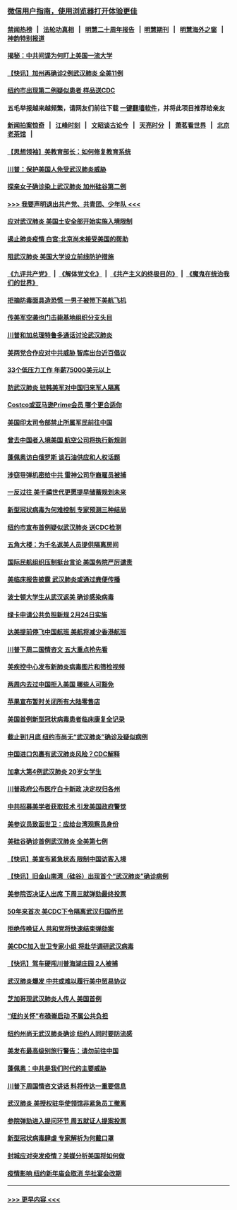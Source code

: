 ### [微信用户指南，使用浏览器打开体验更佳](https://github.com/gfw-breaker/banned-news1/blob/master/indexes/wechat-guide.md?t=0)
#### [禁闻热榜](热点新闻.md?t=0)  &nbsp;&nbsp;|&nbsp;&nbsp; [法轮功真相](https://github.com/gfw-breaker/truth/blob/master/README.md?t=0) &nbsp;&nbsp;|&nbsp;&nbsp; [明慧二十周年报告](https://github.com/gfw-breaker/mh-reports/blob/master/README.md?t=0) &nbsp;&nbsp;|&nbsp;&nbsp;[明慧期刊](https://github.com/gfw-breaker/mh-qikan) &nbsp;&nbsp;|&nbsp;&nbsp; [明慧海外之窗](https://github.com/gfw-breaker/mh-news/blob/master/README.md?t=0) &nbsp;&nbsp;|&nbsp;&nbsp; [神韵特别报道](https://github.com/gfw-breaker/mh-news/blob/master/shenyun.md?t=0)
#### [揭秘：中共间谍为何盯上美国一流大学](../pages/nsc412/n11840270.md?t=02031444) 
#### [【快讯】加州再确诊2例武汉肺炎 全美11例](../pages/nsc412/n11840339.md?t=02031444) 
#### [纽约市出现第二例疑似患者 样品送CDC](../pages/nsc412/n11840010.md?t=02031444) 
#### 五毛举报越来越频繁，请网友们前往下载 [一键翻墙软件](https://github.com/gfw-breaker/ssr-accounts)，并将此项目推荐给亲友
#### [新闻拍案惊奇](https://github.com/gfw-breaker/banned-news1/blob/master/pages/link4.md) &nbsp;&nbsp;|&nbsp;&nbsp; [江峰时刻](https://github.com/gfw-breaker/banned-news1/blob/master/pages/link4.md) &nbsp;&nbsp;|&nbsp;&nbsp; [文昭谈古论今](https://github.com/gfw-breaker/banned-news1/blob/master/pages/link4.md) &nbsp;&nbsp;|&nbsp;&nbsp; [天亮时分](https://github.com/gfw-breaker/banned-news1/blob/master/pages/link4.md) &nbsp;&nbsp;|&nbsp;&nbsp; [萧茗看世界](https://github.com/gfw-breaker/banned-news1/blob/master/pages/link4.md) &nbsp;&nbsp;|&nbsp;&nbsp; [北京老茶馆](https://github.com/gfw-breaker/banned-news1/blob/master/pages/link4.md) &nbsp;&nbsp;|&nbsp;&nbsp; 
#### [【思想领袖】美教育部长：如何修复教育系统](../pages/nsc412/n11690865.md?t=02031444) 
#### [川普：保护美国人免受武汉肺炎威胁](../pages/nsc412/n11839718.md?t=02031444) 
#### [探亲女子确诊染上武汉肺炎 加州硅谷第二例](../pages/nsc412/n11839784.md?t=02031444) 
#### [>>> 我要声明退出共产党、共青团、少年队 <<<](https://github.com/begood0513/goodnews/blob/master/quit/letter.md) 
#### [应对武汉肺炎 美国土安全部开始实施入境限制](../pages/nsc412/n11839729.md?t=02031444) 
#### [遏止肺炎疫情 白宫:北京尚未接受美国的帮助](../pages/nsc412/n11839660.md?t=02031444) 
#### [阻武汉肺炎 美国大学设立前线防护措施](../pages/nsc412/n11839479.md?t=02031444) 
#### [《九评共产党》](https://github.com/begood0513/9ping.md/blob/master/README.md) &nbsp;|&nbsp; [《解体党文化》](../../../../jtdwh.md/blob/master/README.md)  &nbsp;|&nbsp; [《共产主义的终极目的》](../../../../gczydzjmd.md/blob/master/README.md) &nbsp;|&nbsp; [《魔鬼在统治我们的世界》](../../../../mgztzwmdsj.md/blob/master/README.md) 
#### [拒摘防毒面具造恐慌 一男子被带下美航飞机](../pages/nsc412/n11839455.md?t=02031444) 
#### [传美军空袭也门击毙基地组织分支头目](../pages/nsc412/n11839210.md?t=02031444) 
#### [川普和加总理特鲁多通话讨论武汉肺炎](../pages/nsc412/n11839128.md?t=02031444) 
#### [美两党合作应对中共威胁 智库出台近百倡议](../pages/nsc412/n11838437.md?t=02031444) 
#### [33个低压力工作 年薪75000美元以上](../pages/nsc412/n11834441.md?t=02031444) 
#### [防武汉肺炎 驻韩美军对中国归来军人隔离](../pages/nsc412/n11838970.md?t=02031444) 
#### [Costco或亚马逊Prime会员 哪个更合适你](../pages/nsc412/n11834459.md?t=02031444) 
#### [美国印太司令部禁止所属军民前往中国](../pages/nsc412/n11838418.md?t=02031444) 
#### [曾去中国者入境美国 航空公司将执行新规则](../pages/nsc412/n11838375.md?t=02031444) 
#### [蓬佩奥访白俄罗斯 谈石油供应和人权话题](../pages/nsc412/n11838242.md?t=02031444) 
#### [涉窃导弹机密给中共 雷神公司华裔雇员被捕](../pages/nsc412/n11838129.md?t=02031444) 
#### [一反过往 美千禧世代更愿提早储蓄规划未来](../pages/nsc412/n11837601.md?t=02031444) 
#### [新型冠状病毒为何难控制 专家预测三种结局](../pages/nsc412/n11838002.md?t=02031444) 
#### [纽约市宣布首例疑似武汉肺炎 送CDC检测](../pages/nsc412/n11837852.md?t=02031444) 
#### [五角大楼：为千名返美人员提供隔离房间](../pages/nsc412/n11837831.md?t=02031444) 
#### [国际民航组织压制挺台言论 美国务院严厉谴责](../pages/nsc412/n11837791.md?t=02031444) 
#### [美临床报告披露 武汉肺炎或通过粪便传播](../pages/nsc412/n11837626.md?t=02031444) 
#### [波士顿大学生从武汉返美 确诊感染病毒](../pages/nsc412/n11837580.md?t=02031444) 
#### [绿卡申请公共负担新规 2月24日实施](../pages/nsc412/n11836634.md?t=02031444) 
#### [达美提前停飞中国航班 美航将减少香港航班](../pages/nsc412/n11837649.md?t=02031444) 
#### [川普下周二国情咨文 五大重点抢先看](../pages/nsc412/n11837512.md?t=02031444) 
#### [美疾控中心发布新肺炎病毒图片和筛检视频](../pages/nsc412/n11837491.md?t=02031444) 
#### [两周内去过中国拒入美国 哪些人可豁免](../pages/nsc412/n11837400.md?t=02031444) 
#### [苹果宣布暂时关闭所有大陆零售店](../pages/nsc412/n11837097.md?t=02031444) 
#### [美国首例新型冠状病毒患者临床康复全记录](../pages/nsc412/n11836513.md?t=02031444) 
#### [截止到1月底  纽约市尚无“武汉肺炎”确诊及疑似病例](../pages/nsc412/n11836657.md?t=02031444) 
#### [中国进口包裹有武汉肺炎风险？CDC解释](../pages/nsc412/n11836321.md?t=02031444) 
#### [加拿大第4例武汉肺炎 20岁女学生](../pages/nsc412/n11836537.md?t=02031444) 
#### [川普政府公布医疗白卡新政 决定权归各州](../pages/nsc412/n11836336.md?t=02031444) 
#### [中共招募美学者获取技术 引发美国政府警觉](../pages/nsc412/n11836277.md?t=02031444) 
#### [美参议员致函世卫：应给台湾观察员身份](../pages/nsc412/n11836183.md?t=02031444) 
#### [美硅谷确诊首例武汉肺炎 全美第七例](../pages/nsc412/n11836093.md?t=02031444) 
#### [【快讯】美宣布紧急状态 限制中国访客入境](../pages/nsc412/n11836030.md?t=02031444) 
#### [【快讯】旧金山南湾（硅谷）出现首个“武汉肺炎”确诊病例](../pages/nsc412/n11836084.md?t=02031444) 
#### [美参院否决证人出席 下周三就弹劾最终投票](../pages/nsc412/n11835900.md?t=02031444) 
#### [50年来首次 美CDC下令隔离武汉归国侨民](../pages/nsc412/n11835854.md?t=02031444) 
#### [拒绝传唤证人 共和党将快速结束弹劾案](../pages/nsc412/n11835573.md?t=02031444) 
#### [美CDC加入世卫专家小组 将赴华调研武汉病毒](../pages/nsc412/n11835584.md?t=02031444) 
#### [【快讯】驾车硬闯川普海湖庄园 2人被捕](../pages/nsc412/n11835785.md?t=02031444) 
#### [武汉肺炎爆发 中共或难以履行美中贸易协议](../pages/nsc412/n11834752.md?t=02031444) 
#### [芝加哥现武汉肺炎人传人 美国首例](../pages/nsc412/n11834730.md?t=02031444) 
#### [“纽约关怀”布碌崙启动  不属公共负担](../pages/nsc412/n11834269.md?t=02031444) 
#### [纽约州尚无武汉肺炎确诊  纽约人同时要防流感](../pages/nsc412/n11834247.md?t=02031444) 
#### [美发布最高级别旅行警告：请勿前往中国](../pages/nsc412/n11834038.md?t=02031444) 
#### [蓬佩奥：中共是我们时代的主要威胁](../pages/nsc412/n11833434.md?t=02031444) 
#### [川普下周国情咨文讲话 料将传达一重要信息](../pages/nsc412/n11833714.md?t=02031444) 
#### [武汉肺炎 美授权驻华使领馆非紧急员工撤离](../pages/nsc412/n11833604.md?t=02031444) 
#### [参院弹劾进入提问环节 周五就证人提案投票](../pages/nsc412/n11833522.md?t=02031444) 
#### [新型冠状病毒肆虐 专家解析为何戴口罩](../pages/nsc412/n11833332.md?t=02031444) 
#### [封城应对突发疫情？美媒分析美国将如何做](../pages/nsc412/n11831560.md?t=02031444) 
#### [疫情影响 纽约新年庙会取消 华社宴会改期](../pages/nsc412/n11831457.md?t=02031444) 

----
#### [ >>> 更早内容 <<< ](../indexes/nsc412-earlier.md)
